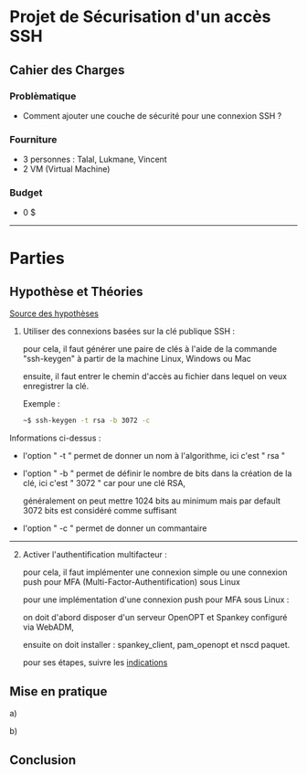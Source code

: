 [TODO]: # (Continuer le fichier markdown) 
[TODO]: # (Setup les deux machines virtuels)
[TODO]: # (Implémenter la connexion 2FA)
[TODO]: # (Tester le ficher d'installation)


# Projet de Sécurisation d'un accès SSH

## Cahier des Charges 

### Problèmatique 
- Comment ajouter une couche de sécurité pour une connexion SSH ?

### Fourniture  
- 3 personnes : Talal, Lukmane, Vincent
- 2 VM (Virtual Machine)

### Budget  
- 0 $

---

# Parties 

## Hypothèse et Théories 

 [Source des hypothèses](https://www.rcdevs.com/fr/7-ways-to-secure-your-ssh-server/)

1) Utiliser des connexions basées sur la clé publique SSH :
   
   pour cela, il faut générer une paire de clés à l'aide de la commande "ssh-keygen" à partir de la machine Linux, Windows ou Mac
   
   ensuite, il faut entrer le chemin d'accès au fichier dans lequel on veux enregistrer la clé.

   Exemple :

   ```sh
   ~$ ssh-keygen -t rsa -b 3072 -c
   ```

<!---
Essaye d'utiliser "``" (sans les guillemets) pour surligner les options de la commandes.
Tu peux aussi tout écrire sur la même ligne, c'est plus propre et plus pro.

Si tu veux faire une liste avec des lettres utilise ces balises HTML.
<ol type="a">
    <li>truc</li>
    <li>machin</li>
</ol>
--->

   Informations ci-dessus :

   - l'option " -t " permet de donner un nom à l'algorithme, ici c'est " rsa "

   - l'option " -b " permet de définir le nombre de bits dans la création de la clé, ici c'est " 3072 " car pour une clé RSA,

     généralement on peut mettre 1024 bits au minimum mais par default 3072 bits est considéré comme suffisant

   - l'option " -c " permet de donner un commantaire 

---

2) Activer l'authentification multifacteur :

   pour cela, il faut implémenter une connexion simple ou une connexion push pour MFA (Multi-Factor-Authentification) sous Linux

   pour une implémentation d'une connexion push pour MFA sous Linux :

   on doit d'abord disposer d'un serveur OpenOPT et Spankey configuré via WebADM,

   ensuite on doit installer : spankey_client, pam_openopt et nscd paquet.

   pour ses étapes, suivre les [indications](https://docs.rcdevs.com/howtos/openotp_pam/pam_openotp/)



## Mise en pratique 

a) 

b) 

## Conclusion
